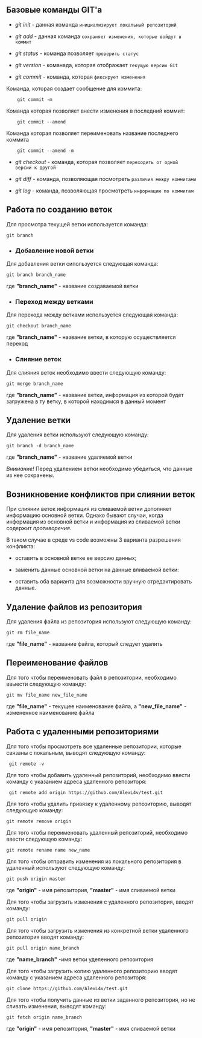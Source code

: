 ## Базовые команды GIT'а


*  *git init* - 
 данная команда `инициализирует локальный репозиторий`

 * *git add* - 
 данная команда `сохраняет изменения, которые войдут в коммит`

 * *git status* -
 команда позволяет `проверить статус`

 * *git version* - 
 команада, которая отображает `текущую версию Git`

 * *git commit* - 
команда, которая `фиксирует изменения`

 Команда, которая создает сообщение для коммита:

        git commit -m 
Команда которая позволяет внести изменения в последний коммит:

        git commit --amend

Команда которая позволяет переименовать название последнего коммита

        git commit --amend -m

 * *git checkout* - 
 команда, которая позволяет `переходить от одной версии к другой`

 * *git diff* - 
 команда, позволяющая посмотреть `различия между коммитами`

 * *git log* - 
 команда, позволяющая просмотреть `информацию по коммитам`

 ## **Работа по созданию веток**

Для просмотра текущей ветки используется команда:

    git branch

* ### Добавление новой ветки

Для добавления ветки сипользуется следующая команда:

    git branch branch_name

где **"branch_name"** - название создаваемой ветки


* ### Переход между ветками

Для перехода между ветками используется следующая команда:

    git checkout branch_name    
где **"branch_name"** - название ветки, в которую осуществляется переход 

* ### Слияние веток

Для слияния веток необходимо ввести следующую команду:

    git merge branch_name

где **"branch_name"** - название ветки, информация из которой будет загружена в ту ветку, в которой находимся в данный момент

## Удаление ветки

Для удаления ветки используют следующую команду:

    git branch -d branch_name

где **"branch_name"** - название удаляемой ветки 

*Внимание!* Перед удалением ветки необходимо убедиться, что данные из нее сохранены.


## Возникновение конфликтов при слиянии веток

При слиянии веток информация из сливаемой ветки дополняет информацию основной ветки. Однако бывают случаи, когда информация из основной ветки и информация из сливаемой ветки содержит  *противоречия*. 

В таком случае в среде vs code возможны 3 варианта разрешения конфликта:

*  оставить в основной ветке ее версию данных;

* заменить данные основной ветки на данные вливаемой ветки:

* оставить оба варианта для возможности вручную отредактировать данные.

## Удаление файлов из репозитория

Для удаления файла из репозитория используют следующую команду:

    git rm file_name

где **"file_name"** - название файла, который следует удалить

## Переименование файлов

Для того чтобы переименовать файл в репозитории, необходимо ввыести следующую команду:

    git mv file_name new_file_name

где **"file_name"**  - текущее наименование файла, а **"new_file_name"** - измененное наименование файла

## Работа с удаленными репозиториями

Для того чтобы просмотреть все удаленные репозитории, которые связаны с локальным, выводят следующую команду:

     git remote -v

Для того чтобы добавить удаленный репозиторий, необходимо ввести команду с указанием адреса удаленного репозиторя:

     git remote add origin https://github.com/AlexL4v/test.git

Для того чтобы удалить привязку к удаленному репозиторию, выводят следующую команду:

    git remote remove origin

Для того чтобы переименовать удаленный репозиторий, необходимо ввести следующую команду:

    git remote rename name new_name

Для того чтобы отправить изменения из локального репозитория в удаленный используют следующую команду:

    git push origin master

где **"origin"** - имя репозитория, **"master"** - имя сливаемой ветки

Для того чтобы загрузить изменения с удаленного репозитория, вводят команду:

    git pull origin 

Для того чтобы загрузить изменения из конкретной ветки удаленного репозитория вводят команду:

    git pull origin name_branch

где **"name_branch"** -имя ветки уделенного репозитория

Для того чтобы загрузить копию удаленного репозиторию вводят команду с указанием адреса удаленного репозиторя:

    git clone https://github.com/AlexL4v/test.git

Для того чтобы получить данные из ветки заданного репозитория, но не сливать изменения, выводят команду:

    git fetch origin name_branch 

где **"origin"** - имя репозитория, **"master"** - имя сливаемой ветки

